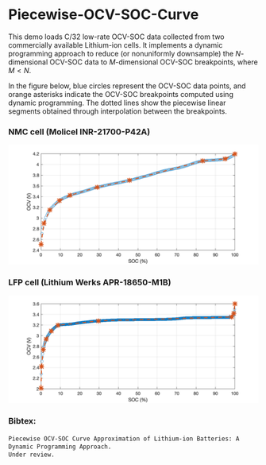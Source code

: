 # Piecewise-OCV-SOC-Curve
This demo loads C/32 low-rate OCV-SOC data collected from two commercially available Lithium-ion cells. It implements a dynamic programming approach 
to reduce (or nonuniformly downsample) the $N$-dimensional OCV-SOC data to $M$-dimensional OCV-SOC breakpoints, where $M < N$. 

In the figure below, blue circles represent the OCV-SOC data points, and orange asterisks indicate the OCV-SOC breakpoints computed using dynamic programming. The dotted lines show the piecewise linear segments obtained through interpolation between the breakpoints.

### NMC cell (Molicel INR-21700-P42A)
![NMC](NMC.png)
### LFP cell  (Lithium Werks APR-18650-M1B)
![LFP](LFP.png)

### Bibtex:
```
Piecewise OCV-SOC Curve Approximation of Lithium-ion Batteries: A Dynamic Programming Approach.
Under review. 
